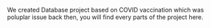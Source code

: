 We created Database project based on COVID vaccination which was poluplar issue back then, you will find every parts of the project here.
